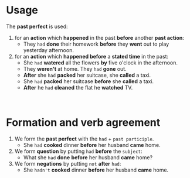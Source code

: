 # Usage
The **past perfect** is used:
1. for an **action** which **happened** in the past **before** another **past action**:
   - They `had` **done** their homework **before** they **went** out to play yesterday afternoon.
2. for an **action** which **happened before** a **stated time** in the past: 
   - She `had` **watered** all the flowers **by** five o'clock in the afternoon.
   - They **weren't** at home. They `had` **gone** out.
   - **After** she `had` **packed** her suitcase, she **called** a taxi.
   - She `had` **packed** her suitcase **before** she **called** a taxi.
   - **After** he `had` **cleaned** the flat he **watched** TV.

<br>

# Formation and verb agreement
1. We form the **past perfect** with the `had` + `past participle`.
   - She `had` **cooked** dinner **before** her husband **came** home.
2. We form **question** by putting `had` **before** the `subject`:
   - What she `had` **done** **before** her husband **came** home?
3. We form **negations** by putting `not` **after** `had`:
   - She `hadn't` **cooked** dinner **before** her husband **came** home.

